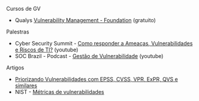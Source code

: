 Cursos de GV

- Qualys [Vulnerability Management - Foundation](https://gm1.geolearning.com/geonext/qualys/coursesummary.CourseCatalog.geo?id=22508450714) (gratuito)

Palestras

- Cyber Security Summit - [Como responder a Ameaças, Vulnerabilidades e Riscos de TI?](https://www.youtube.com/watch?v=DkhUBSlDuOo) (youtube)
- SOC Brazil - Podcast - [Gestão de Vulnerabilidade](https://www.youtube.com/playlist?list=PL2ZxeW1VQqpPtB2FK7DEuPM3VrH74RdgP) (youtube)

Artigos

- [Priorizando Vulnerabilidades com EPSS, CVSS, VPR, ExPR, QVS e similares](https://omniseccorp.com/priorizando-vulnerabilidades-com-epss-cvss-vpr-expr-qvs-e-similares)
- NIST - [Métricas de vulnerabilidades](https://nvd.nist.gov/vuln-metrics/cvss)

  

